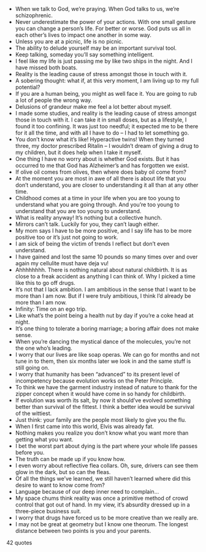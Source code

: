  - When we talk to God, we’re praying. When God talks to us, we’re schizophrenic.
 - Never underestimate the power of your actions. With one small gesture you can change a person’s life. For better or worse. God puts us all in each other’s lives to impact one another in some way.
 - Unless you are at a picnic, life is no picnic.
 - The ability to delude yourself may be an important survival tool.
 - Keep talking, someday you’ll say something intelligent.
 - I feel like my life is just passing me by like two ships in the night. And I have missed both boats.
 - Reality is the leading cause of stress amongst those in touch with it.
 - A sobering thought: what if, at this very moment, I am living up to my full potential?
 - If you are a human being, you might as well face it. You are going to rub a lot of people the wrong way.
 - Delusions of grandeur make me feel a lot better about myself.
 - I made some studies, and reality is the leading cause of stress amongst those in touch with it. I can take it in small doses, but as a lifestyle, I found it too confining. It was just too needful; it expected me to be there for it all the time, and with all I have to do – I had to let something go.
 - You don’t know what it’s like! Hyperactive twins! When they turned three, my doctor prescribed Ritalin – I wouldn’t dream of giving a drug to my children, but it does help when I take it myself.
 - One thing I have no worry about is whether God exists. But it has occurred to me that God has Alzheimer’s and has forgotten we exist.
 - If olive oil comes from olives, then where does baby oil come from?
 - At the moment you are most in awe of all there is about life that you don’t understand, you are closer to understanding it all than at any other time.
 - Childhood comes at a time in your life when you are too young to understand what you are going through. And you’re too young to understand that you are too young to understand.
 - What is reality anyway! It’s nothing but a collective hunch.
 - Mirrors can’t talk. Luckily for you, they can’t laugh either.
 - My mom says I have to be more positive, and I say life has to be more positive too or it’s just not going to work.
 - I am sick of being the victim of trends I reflect but don’t even understand.
 - I have gained and lost the same 10 pounds so many times over and over again my cellulite must have deja vu!
 - Ahhhhhhhh. There is nothing natural about natural childbirth. It is as close to a freak accident as anything I can think of. Why I picked a time like this to go off drugs.
 - It’s not that I lack ambition. I am ambitious in the sense that I want to be more than I am now. But if I were truly ambitious, I think I’d already be more than I am now.
 - Infinity: Time on an ego trip.
 - Like what’s the point being a health nut by day if you’re a coke head at night.
 - It’s one thing to tolerate a boring marriage; a boring affair does not make sense.
 - When you’re dancing the mystical dance of the molecules, you’re not the one who’s leading.
 - I worry that our lives are like soap operas. We can go for months and not tune in to them, then six months later we look in and the same stuff is still going on.
 - I worry that humanity has been “advanced” to its present level of incompetency because evolution works on the Peter Principle.
 - To think we have the garment industry instead of nature to thank for the zipper concept when it would have come in so handy for childbirth.
 - If evolution was worth its salt, by now it should’ve evolved something better than survival of the fittest. I think a better idea would be survival of the wittiest.
 - Just think: your family are the people most likely to give you the flu.
 - When I first came into this world, Elvis was already fat.
 - Nothing makes you realize you don’t know what you want more than getting what you want.
 - I bet the worst part about dying is the part where your whole life passes before you.
 - The truth can be made up if you know how.
 - I even worry about reflective flea collars. Oh, sure, drivers can see them glow in the dark, but so can the fleas.
 - Of all the things we’ve learned, we still haven’t learned where did this desire to want to know come from?
 - Language because of our deep inner need to complain...
 - My space chums think reality was once a primitive method of crowd control that got out of hand. In my view, it’s absurdity dressed up in a three-piece business suit.
 - I worry that drugs have forced us to be more creative than we really are.
 - I may not be great at geometry but I know one theorum. The longest distance between two points is you and your parents.

42 quotes